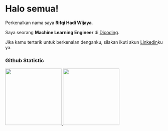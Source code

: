 # Halo semua! 
 
Perkenalkan nama saya **Rifqi Hadi Wijaya**.<br>
 
Saya seorang **Machine Learning Engineer** di [Dicoding](https://www.dicoding.com/).<br>
   
Jika kamu tertarik untuk berkenalan denganku, silakan ikuti akun [Linkedin](https://www.linkedin.com/in/gilang-adhan/)ku ya.
 
### Github Statistic
<p align="left">
<a href="https://github.com/rifkihadiwijaya-spec">
  <img height="180em" src="https://github-readme-stats-eight-theta.vercel.app/api?username=rifkihadiwijaya-spec&show_icons=true&theme=algolia&include_all_commits=true&count_private=true"/>
  <img height="180em" src="https://github-readme-stats-eight-theta.vercel.app/api/top-langs/?username=rifkihadiwijaya-spec&layout=compact&layout=compact&theme=algolia"/>
</a>
</p>
